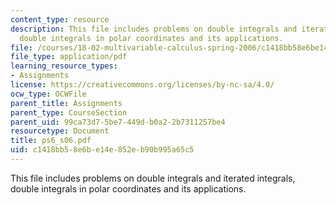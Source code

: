 ```yaml
---
content_type: resource
description: This file includes problems on double integrals and iterated integrals,
  double integrals in polar coordinates and its applications.
file: /courses/18-02-multivariable-calculus-spring-2006/c1418bb58e6be14e852eb90b995a65c5_ps6_s06.pdf
file_type: application/pdf
learning_resource_types:
- Assignments
license: https://creativecommons.org/licenses/by-nc-sa/4.0/
ocw_type: OCWFile
parent_title: Assignments
parent_type: CourseSection
parent_uid: 99ca73d7-5be7-449d-b0a2-2b7311257be4
resourcetype: Document
title: ps6_s06.pdf
uid: c1418bb5-8e6b-e14e-852e-b90b995a65c5
---
```

This file includes problems on double integrals and iterated integrals, double integrals in polar coordinates and its applications.